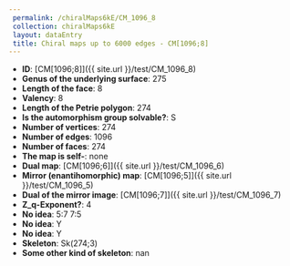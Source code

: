```yaml
--- 
 permalink: /chiralMaps6kE/CM_1096_8 
 collection: chiralMaps6kE
 layout: dataEntry
 title: Chiral maps up to 6000 edges - CM[1096;8]
---
```


- **ID**: [CM[1096;8]]({{ site.url }}/test/CM_1096_8)
- **Genus of the underlying surface**: 275
- **Length of the face**: 8
- **Valency**: 8
- **Length of the Petrie polygon**: 274
- **Is the automorphism group solvable?**: S
- **Number of vertices**: 274
- **Number of edges**: 1096
- **Number of faces**: 274
- **The map is self-**: none
- **Dual map**: [CM[1096;6]]({{ site.url }}/test/CM_1096_6)
- **Mirror (enantihomorphic) map**: [CM[1096;5]]({{ site.url }}/test/CM_1096_5)
- **Dual of the mirror image**: [CM[1096;7]]({{ site.url }}/test/CM_1096_7)
- **Z_q-Exponent?**: 4
- **No idea**:  5:7 7:5
- **No idea**: Y
- **No idea**: Y
- **Skeleton**: Sk(274;3)
- **Some other kind of skeleton**: nan
